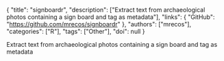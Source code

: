 {
  "title": "signboardr",
  "description": ["Extract text from archaeological photos containing a sign board and tag as metadata"],
  "links": {
    "GitHub": "https://github.com/mrecos/signboardr"
  },
  "authors": ["mrecos"],
  "categories": ["R"],
  "tags": ["Other"],
  "doi": null
}

<!-- Generated by csv2md.R – do not edit by hand -->

Extract text from archaeological photos containing a sign board and tag as metadata
